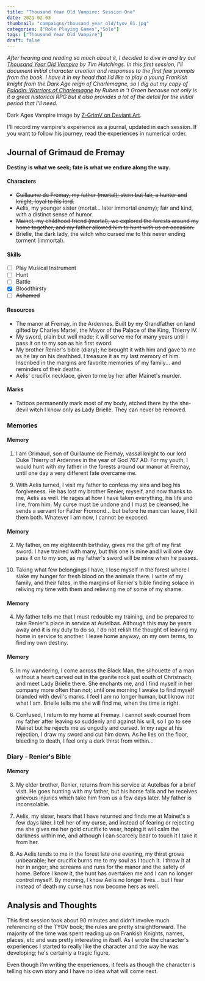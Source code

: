 ```yaml
---
title: "Thousand Year Old Vampire: Session One"
date: 2021-02-03
thumbnail: "campaigns/thousand_year_old/tyov_01.jpg"
categories: ["Role Playing Games","Solo"]
tags: ["Thousand Year Old Vampire"]
draft: false
---
```


_After hearing and reading so much about it, I decided to dive in and try out [Thousand Year Old Vampire](https://thousandyearoldvampire.com/) by Tim Hutchings. In this first session, I'll document initial character creation and responses to the first few prompts from the book. I have it in my head that I'd like to play a young Frankish knight from the Dark Age reign of Charlemagne, so I dig out my copy of [Paladin: Warriors of Charlemagne](https://www.drivethrurpg.com/product/234701/PALADIN-Warriors-of-Charlemagne) by Ruben in ’t Groen because not only is it a great historical RPG but it also provides a lot of the detail for the initial period that I'll need._

Dark Ages Vampire image by [Z-GrimV on Deviant Art](https://www.deviantart.com/z-grimv/art/Dark-Ages-Vampire-Ventrue-425451115).

I'll record my vampire's experience as a journal, updated in each session. If you want to follow his journey, read the experiences in numerical order.

## Journal of Grimaud de Fremay

**Destiny is what we seek; fate is what we endure along the way.**

#### Characters
- ~~Guillaume de Fremay, my father (mortal); stern but fair, a hunter and knight, loyal to his lord.~~
- Aelis, my younger sister (mortal... later immortal enemy); fair and kind, with a distinct sense of humor.
- ~~Mainet, my childhood friend (mortal); we explored the forests around my home together, and my father allowed him to hunt with us on occasion.~~
- Brielle, the dark lady, the witch who cursed me to this never ending torment (immortal).

#### Skills
- [ ] Play Musical Instrument
- [ ] Hunt
- [ ] Battle
- [X] Bloodthirsty
- [ ] ~~Ashamed~~

#### Resources
- The manor at Fremay, in the Ardennes. Built by my Grandfather on land gifted by Charles Martel, the Mayor of the Palace of the King, Thierry IV.
- My sword, plain but well made; it will serve me for many years until I pass it on to my son as his first sword.
- My brother Renier's bible (diary); he brought it with him and gave to me as he lay on his deathbed. I treasure it as my last memory of him. Inscribed in the margins are favorite memories of my family... and reminders of their deaths.
- Aelis' crucifix necklace, given to me by her after Mainet's murder.

#### Marks
- Tattoos permanently mark most of my body, etched there by the she-devil witch I know only as Lady Brielle. They can never be removed.

### Memories

#### Memory
<!-- Character Creation -->
1. I am Grimaud, son of Guillaume de Fremay, vassal knight to our lord Duke Thierry of Ardennes in the year of God 767 AD. For my youth, I would hunt with my father in the forests around our manor at Fremay, until one day a very different fate overcame me.

<!-- Prompt #5 -->
9. With Aelis turned, I visit my father to confess my sins and beg his forgiveness. He has lost my brother Renier, myself, and now thanks to me, Aelis as well. He rages at how I have taken everything, his life and line, from him. My curse must be undone and I must be cleansed; he sends a servant for Father Fromond... but before he man can leave, I kill them both. Whatever I am now, I cannot be exposed.

#### Memory

<!-- Character Creation -->
2. My father, on my eighteenth birthday, gives me the gift of my first sword. I have trained with many, but this one is mine and I will one day pass it on to my son, as my father's sword will be mine when he passes.

<!-- Prompt #11 -->
10. Taking what few belongings I have, I lose myself in the forest where I slake my hunger for fresh blood on the animals there. I write of my family, and their fates, in the margins of Renier's bible finding solace in reliving my time with them and relieving me of some of my shame.

#### Memory

<!-- Character Creation -->
4. My father tells me that I must redouble my training, and be prepared to take Renier's place in service at Autelbas. Although this may be years away and it is my duty to do so, I do not relish the thought of leaving my home in service to another. I leave home anyway, on my own terms, to find my own destiny.

#### Memory

<!-- Character Creation -->
5. In my wandering, I come across the Black Man, the silhouette of a man without a heart carved out in the granite rock just south of Christnach, and meet Lady Brielle there. She enchants me, and I find myself in her company more often than not; until one morning I awake to find myself branded with devil's marks. I feel I am no longer human, but I know not what I am. Brielle tells me she will find me, when the time is right.

<!-- Prompt #1 -->
6. Confused, I return to my home at Fremay. I cannot seek counsel from my father after leaving so suddenly and against his will, so I go to see Mainet but he rejects me as ungodly and cursed. In my rage at his rejection, I draw my sword and cut him down. As he lies on the floor, bleeding to death, I feel only a dark thirst from within...

### Diary - Renier's Bible

#### Memory

<!-- Character Creation -->
3. My elder brother, Renier, returns from his service at Autelbas for a brief visit. He goes hunting with my father, but his horse falls and he receives grievous injuries which take him from us a few days later. My father is inconsolable.

<!-- Prompt #3 -->
7. Aelis, my sister, hears that I have returned and finds me at Mainet's a few days later. I tell her of my curse, and instead of fearing or rejecting me she gives me her gold crucifix to wear, hoping it will calm the darkness within me, and although I can scarcely bear to touch it I take it from her.

<!-- Prompt #1/2 -->
8. As Aelis tends to me in the forest late one evening, my thirst grows unbearable; her crucifix burns me to my soul as I touch it. I throw it at her in anger; she screams and runs for the manor and the safety of home. Before I know it, the hunt has overtaken me and I can no longer control myself. By morning, I know Aelis no longer lives... but I fear instead of death my curse has now become hers as well.

## Analysis and Thoughts

This first session took about 90 minutes and didn't involve much referencing of the TYOV book; the rules are pretty straightforward. The majority of the time was spent reading up on Frankish Knights, names, places, etc and was pretty interesting in itself. As I wrote the character's experiences I started to really like the character and the way he was developing; he's certainly a tragic figure.

Even though I'm writing the experiences, it feels as though the character is telling his own story and I have no idea what will come next.